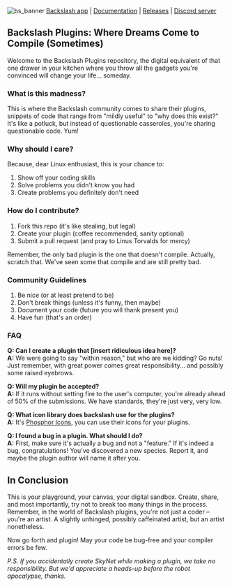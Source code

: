 ![bs_banner](https://github.com/user-attachments/assets/ca33bf1a-9910-4d18-9bf4-bbfc62be8df3)
[Backslash app](https://github.com/backslash-app/backslash) | [Documentation](https://github.com/backslash-app/backslash/blob/main/DOCUMENTATION.md) | [Releases](https://github.com/backslash-app/backslash/releases) | [Discord server](https://discord.gg/sTzwBzDkK9)

## Backslash Plugins: Where Dreams Come to Compile (Sometimes)

Welcome to the Backslash Plugins repository, the digital equivalent of that one drawer in your kitchen where you throw all the gadgets you're convinced will change your life... someday.

### What is this madness?

This is where the Backslash community comes to share their plugins, snippets of code that range from "mildly useful" to "why does this exist?" It's like a potluck, but instead of questionable casseroles, you're sharing questionable code. Yum!

### Why should I care?

Because, dear Linux enthusiast, this is your chance to:

1. Show off your coding skills
2. Solve problems you didn't know you had
3. Create problems you definitely don't need

### How do I contribute?

1. Fork this repo (it's like stealing, but legal)
2. Create your plugin (coffee recommended, sanity optional)
3. Submit a pull request (and pray to Linus Torvalds for mercy)

Remember, the only bad plugin is the one that doesn't compile. Actually, scratch that. We've seen some that compile and are still pretty bad.

### Community Guidelines

1. Be nice (or at least pretend to be)
2. Don't break things (unless it's funny, then maybe)
3. Document your code (future you will thank present you)
4. Have fun (that's an order)

### FAQ

**Q: Can I create a plugin that [insert ridiculous idea here]?**  
**A:** We were going to say "within reason," but who are we kidding? Go nuts! Just remember, with great power comes great responsibility... and possibly some raised eyebrows.

**Q: Will my plugin be accepted?**  
**A:** If it runs without setting fire to the user's computer, you're already ahead of 50% of the submissions. We have standards, they're just very, very low.

**Q: What icon library does backslash use for the plugins?**  
**A:** It's [Phosphor Icons](https://phosphoricons.com/), you can use their icons for your plugins.

**Q: I found a bug in a plugin. What should I do?**  
**A:** First, make sure it's actually a bug and not a "feature." If it's indeed a bug, congratulations! You've discovered a new species. Report it, and maybe the plugin author will name it after you.

## In Conclusion

This is your playground, your canvas, your digital sandbox. Create, share, and most importantly, try not to break too many things in the process. Remember, in the world of Backslash plugins, you're not just a coder – you're an artist. A slightly unhinged, possibly caffeinated artist, but an artist nonetheless.

Now go forth and plugin! May your code be bug-free and your compiler errors be few.

_P.S. If you accidentally create SkyNet while making a plugin, we take no responsibility. But we'd appreciate a heads-up before the robot apocalypse, thanks._

